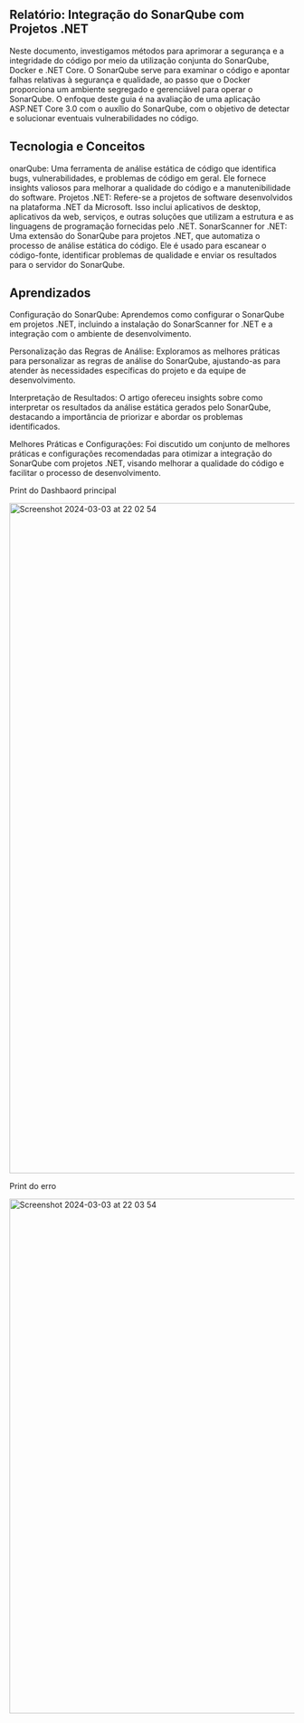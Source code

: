 ## Relatório: Integração do SonarQube com Projetos .NET
Neste documento, investigamos métodos para aprimorar a segurança e a integridade do código por meio da utilização conjunta do SonarQube, Docker e .NET Core. O SonarQube serve para examinar o código e apontar falhas relativas à segurança e qualidade, ao passo que o Docker proporciona um ambiente segregado e gerenciável para operar o SonarQube. O enfoque deste guia é na avaliação de uma aplicação ASP.NET Core 3.0 com o auxílio do SonarQube, com o objetivo de detectar e solucionar eventuais vulnerabilidades no código.


## Tecnologia e Conceitos
onarQube: Uma ferramenta de análise estática de código que identifica bugs, vulnerabilidades, e problemas de código em geral. Ele fornece insights valiosos para melhorar a qualidade do código e a manutenibilidade do software.
Projetos .NET: Refere-se a projetos de software desenvolvidos na plataforma .NET da Microsoft. Isso inclui aplicativos de desktop, aplicativos da web, serviços, e outras soluções que utilizam a estrutura e as linguagens de programação fornecidas pelo .NET.
SonarScanner for .NET: Uma extensão do SonarQube para projetos .NET, que automatiza o processo de análise estática do código. Ele é usado para escanear o código-fonte, identificar problemas de qualidade e enviar os resultados para o servidor do SonarQube.

## Aprendizados

Configuração do SonarQube: Aprendemos como configurar o SonarQube em projetos .NET, incluindo a instalação do SonarScanner for .NET e a integração com o ambiente de desenvolvimento.

Personalização das Regras de Análise: Exploramos as melhores práticas para personalizar as regras de análise do SonarQube, ajustando-as para atender às necessidades específicas do projeto e da equipe de desenvolvimento.

Interpretação de Resultados: O artigo ofereceu insights sobre como interpretar os resultados da análise estática gerados pelo SonarQube, destacando a importância de priorizar e abordar os problemas identificados.

Melhores Práticas e Configurações: Foi discutido um conjunto de melhores práticas e configurações recomendadas para otimizar a integração do SonarQube com projetos .NET, visando melhorar a qualidade do código e facilitar o processo de desenvolvimento.


Print do Dashbaord principal

<img width="1185" alt="Screenshot 2024-03-03 at 22 02 54" src="https://github.com/MrSchipRozen/AtividadeProgSonar/assets/99350292/5cc4867a-fb70-4727-86af-db5e7137fcdc">

Print do erro

<img width="910" alt="Screenshot 2024-03-03 at 22 03 54" src="https://github.com/MrSchipRozen/AtividadeProgSonar/assets/99350292/ca949784-2d33-44b8-acc6-dc5505a312e0">
